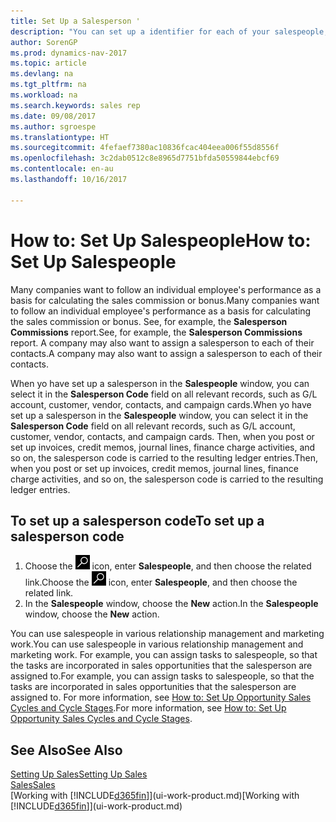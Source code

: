 ```yaml
---
title: Set Up a Salesperson '
description: "You can set up a identifier for each of your salespeople, so you can track an individual’s performance or assign a salesperson to a contact."
author: SorenGP
ms.prod: dynamics-nav-2017
ms.topic: article
ms.devlang: na
ms.tgt_pltfrm: na
ms.workload: na
ms.search.keywords: sales rep
ms.date: 09/08/2017
ms.author: sgroespe
ms.translationtype: HT
ms.sourcegitcommit: 4fefaef7380ac10836fcac404eea006f55d8556f
ms.openlocfilehash: 3c2dab0512c8e8965d7751bfda50559844ebcf69
ms.contentlocale: en-au
ms.lasthandoff: 10/16/2017

---
```

# <a name="how-to-set-up-salespeople"></a><span data-ttu-id="784a8-103">How to: Set Up Salespeople</span><span class="sxs-lookup"><span data-stu-id="784a8-103">How to: Set Up Salespeople</span></span>
<span data-ttu-id="784a8-104">Many companies want to follow an individual employee's performance as a basis for calculating the sales commission or bonus.</span><span class="sxs-lookup"><span data-stu-id="784a8-104">Many companies want to follow an individual employee's performance as a basis for calculating the sales commission or bonus.</span></span> <span data-ttu-id="784a8-105">See, for example, the **Salesperson Commissions** report.</span><span class="sxs-lookup"><span data-stu-id="784a8-105">See, for example, the **Salesperson Commissions** report.</span></span> <span data-ttu-id="784a8-106">A company may also want to assign a salesperson to each of their contacts.</span><span class="sxs-lookup"><span data-stu-id="784a8-106">A company may also want to assign a salesperson to each of their contacts.</span></span>

<span data-ttu-id="784a8-107">When yo have set up a salesperson in the **Salespeople** window, you can select it in the **Salesperson Code** field on all relevant records, such as G/L account, customer, vendor, contacts, and campaign cards.</span><span class="sxs-lookup"><span data-stu-id="784a8-107">When yo have set up a salesperson in the **Salespeople** window, you can select it in the **Salesperson Code** field on all relevant records, such as G/L account, customer, vendor, contacts, and campaign cards.</span></span> <span data-ttu-id="784a8-108">Then, when you post or set up invoices, credit memos, journal lines, finance charge activities, and so on, the salesperson code is carried to the resulting ledger entries.</span><span class="sxs-lookup"><span data-stu-id="784a8-108">Then, when you post or set up invoices, credit memos, journal lines, finance charge activities, and so on, the salesperson code is carried to the resulting ledger entries.</span></span>

## <a name="to-set-up-a-salesperson-code"></a><span data-ttu-id="784a8-109">To set up a salesperson code</span><span class="sxs-lookup"><span data-stu-id="784a8-109">To set up a salesperson code</span></span>
1. <span data-ttu-id="784a8-110">Choose the ![Search for Page or Report](media/ui-search/search_small.png "Search for Page or Report icon") icon, enter **Salespeople**, and then choose the related link.</span><span class="sxs-lookup"><span data-stu-id="784a8-110">Choose the ![Search for Page or Report](media/ui-search/search_small.png "Search for Page or Report icon") icon, enter **Salespeople**, and then choose the related link.</span></span>
2. <span data-ttu-id="784a8-111">In the **Salespeople** window, choose the **New** action.</span><span class="sxs-lookup"><span data-stu-id="784a8-111">In the **Salespeople** window, choose the **New** action.</span></span>

<span data-ttu-id="784a8-112">You can use salespeople in various relationship management and marketing work.</span><span class="sxs-lookup"><span data-stu-id="784a8-112">You can use salespeople in various relationship management and marketing work.</span></span> <span data-ttu-id="784a8-113">For example, you can assign tasks to salespeople, so that the tasks are incorporated in sales opportunities that the salesperson are assigned to.</span><span class="sxs-lookup"><span data-stu-id="784a8-113">For example, you can assign tasks to salespeople, so that the tasks are incorporated in sales opportunities that the salesperson are assigned to.</span></span> <span data-ttu-id="784a8-114">For more information, see [How to: Set Up Opportunity Sales Cycles and Cycle Stages](marketing-how-setup-opportunity-sales-cycles-stages.md).</span><span class="sxs-lookup"><span data-stu-id="784a8-114">For more information, see [How to: Set Up Opportunity Sales Cycles and Cycle Stages](marketing-how-setup-opportunity-sales-cycles-stages.md).</span></span>

## <a name="see-also"></a><span data-ttu-id="784a8-115">See Also</span><span class="sxs-lookup"><span data-stu-id="784a8-115">See Also</span></span>
[<span data-ttu-id="784a8-116">Setting Up Sales</span><span class="sxs-lookup"><span data-stu-id="784a8-116">Setting Up Sales</span></span>](sales-setup-sales.md)  
[<span data-ttu-id="784a8-117">Sales</span><span class="sxs-lookup"><span data-stu-id="784a8-117">Sales</span></span>](sales-manage-sales.md)  
<span data-ttu-id="784a8-118">[Working with [!INCLUDE[d365fin](includes/d365fin_md.md)]](ui-work-product.md)</span><span class="sxs-lookup"><span data-stu-id="784a8-118">[Working with [!INCLUDE[d365fin](includes/d365fin_md.md)]](ui-work-product.md)</span></span>  

